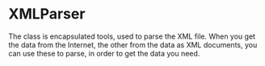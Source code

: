 # XMLParser
The class is encapsulated tools, used to parse the XML file.
When you get the data from the Internet, the other from the data as XML documents, you can use these to parse, in order to get the data you need.